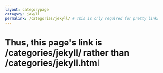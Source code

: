 ```yaml
---
layout: categorypage
category: jekyll
permalink: /categories/jekyll/ # This is only required for pretty links.
---
```


# Thus, this page's link is /categories/jekyll/ rather than /categories/jekyll.html